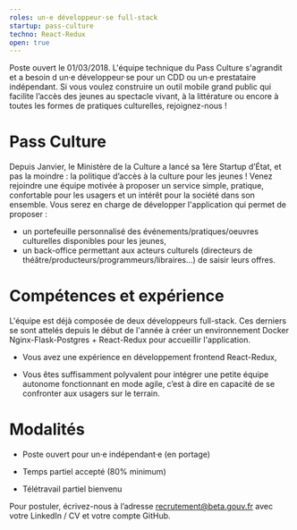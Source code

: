 ```yaml
---
roles: un·e développeur·se full-stack
startup: pass-culture
techno: React-Redux
open: true
---
```


Poste ouvert le 01/03/2018.
L'équipe technique du Pass Culture s'agrandit et a besoin d un·e développeur·se pour un CDD ou un·e prestataire indépendant. Si vous voulez construire un outil mobile grand public qui facilite l’accès des jeunes au spectacle vivant, à la littérature ou encore à toutes les formes de pratiques culturelles, rejoignez-nous !

<!--more-->

# Pass Culture

Depuis Janvier, le Ministère de la Culture a lancé sa 1ère Startup d’État, et pas la moindre : la politique d’accès à la culture pour les jeunes ! Venez rejoindre une équipe motivée à proposer un service simple, pratique, confortable pour les usagers et un intérêt pour la société dans son ensemble. Vous serez en charge de développer l'application qui permet de proposer :

  - un portefeuille personnalisé des événements/pratiques/oeuvres culturelles disponibles pour les jeunes,
  - un back-office permettant aux acteurs culturels (directeurs de théâtre/producteurs/programmeurs/libraires…) de saisir leurs offres.

# Compétences et expérience

L'équipe est déjà composée de deux développeurs full-stack. Ces derniers se sont attelés depuis le début de l'année à créer un environnement Docker Nginx-Flask-Postgres + React-Redux pour accueillir l'application.

  * Vous avez une expérience en développement frontend React-Redux,

  * Vous êtes suffisamment polyvalent pour intégrer une petite équipe autonome fonctionnant en mode agile, c’est à dire en capacité de se confronter aux usagers sur le terrain.

# Modalités

  * Poste ouvert pour un·e indépendant·e (en portage)

  * Temps partiel accepté (80% minimum)

  * Télétravail partiel bienvenu

Pour postuler, écrivez-nous à l’adresse recrutement@beta.gouv.fr avec votre LinkedIn / CV et votre compte GitHub.
